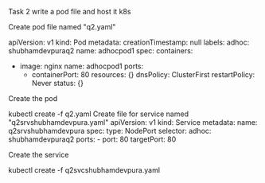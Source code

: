 Task 2
write a pod file and host it k8s

Create pod file named "q2.yaml" 

apiVersion: v1
kind: Pod
metadata:
  creationTimestamp: null
  labels:
    adhoc: shubhamdevpuraq2
  name: adhocpod1
spec:
  containers:
  - image: nginx
    name: adhocpod1
    ports:
    - containerPort: 80
    resources: {}
  dnsPolicy: ClusterFirst
  restartPolicy: Never
status: {}

Create the pod

kubectl create -f q2.yaml
Create file for service named "q2srvshubhamdevpura.yaml"
apiVersion: v1
kind: Service
metadata:
  name: q2srvshubhamdevpura
spec:
  type: NodePort
  selector:
    adhoc: shubhamdevpuraq2
  ports:
    - port: 80
      targetPort: 80
      
Create the service

kubectl create -f q2svcshubhamdevpura.yaml

